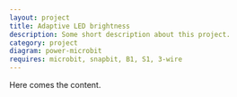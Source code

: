```yaml
---
layout: project
title: Adaptive LED brightness
description: Some short description about this project.
category: project
diagram: power-microbit
requires: microbit, snapbit, B1, S1, 3-wire
---
```


Here comes the content.